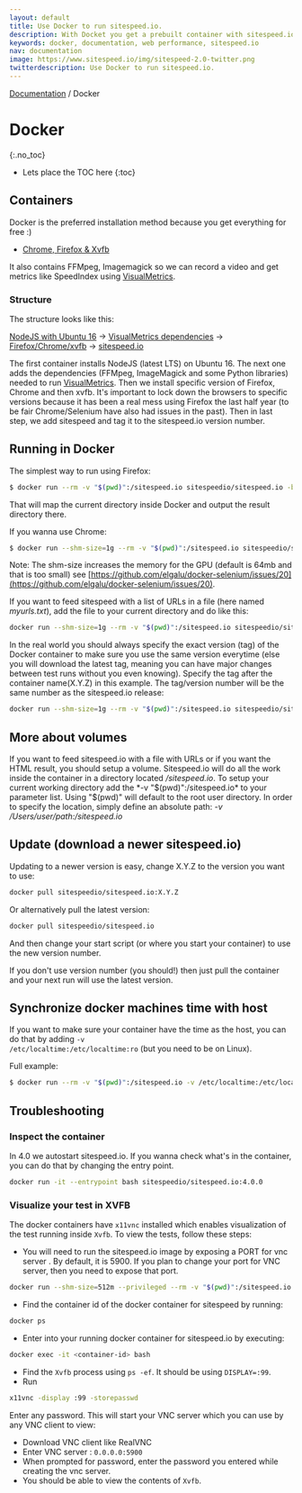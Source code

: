 ```yaml
---
layout: default
title: Use Docker to run sitespeed.io.
description: With Docket you get a prebuilt container with sitespeed.io, Firefox, Chrome and XVFB.
keywords: docker, documentation, web performance, sitespeed.io
nav: documentation
image: https://www.sitespeed.io/img/sitespeed-2.0-twitter.png
twitterdescription: Use Docker to run sitespeed.io.
---
```

[Documentation]({{site.baseurl}}/documentation/sitespeed.io/) / Docker

# Docker
{:.no_toc}

* Lets place the TOC here
{:toc}

## Containers
Docker is the preferred installation method because you get everything for free :)

 * [Chrome, Firefox & Xvfb](https://hub.docker.com/r/sitespeedio/sitespeed.io/)

It also contains FFMpeg, Imagemagick so we can record a video and get metrics like SpeedIndex using [VisualMetrics](https://github.com/WPO-Foundation/visualmetrics).

### Structure
The structure looks like this:

[NodeJS with Ubuntu 16](https://github.com/sitespeedio/docker-node) -> [VisualMetrics dependencies](https://github.com/sitespeedio/docker-visualmetrics-deps) ->
[Firefox/Chrome/xvfb](https://github.com/sitespeedio/docker-browsers) -> [sitespeed.io](https://github.com/sitespeedio/sitespeed.io/blob/master/Dockerfile)

The first container installs NodeJS (latest LTS) on Ubuntu 16. The next one adds the dependencies (FFMpeg, ImageMagick and some Python libraries) needed to run [VisualMetrics](https://github.com/WPO-Foundation/visualmetrics). Then we install specific version of Firefox, Chrome and then xvfb. It's important to lock down the browsers to specific versions because it has been a real mess using Firefox the last half year (to be fair Chrome/Selenium have also had issues in the past). Then in last step, we add sitespeed and tag it to the sitespeed.io version number.

## Running in Docker
The simplest way to run using Firefox:

~~~ bash
$ docker run --rm -v "$(pwd)":/sitespeed.io sitespeedio/sitespeed.io -b firefox https://www.sitespeed.io/
~~~

That will map the current directory inside Docker and output the result directory there.

If you wanna use Chrome:

~~~ bash
$ docker run --shm-size=1g --rm -v "$(pwd)":/sitespeed.io sitespeedio/sitespeed.io -b chrome https://www.sitespeed.io/
~~~

Note: The shm-size increases the memory for the GPU (default is 64mb and that is too small) see [https://github.com/elgalu/docker-selenium/issues/20](https://github.com/elgalu/docker-selenium/issues/20).


If you want to feed sitespeed with a list of URLs in a file (here named *myurls.txt*), add the file to your current directory and do like this:

~~~ bash
docker run --shm-size=1g --rm -v "$(pwd)":/sitespeed.io sitespeedio/sitespeed.io myurls.txt -b chrome
~~~

In the real world you should always specify the exact version (tag) of the Docker container to make sure you use the same version everytime (else you will download the latest tag, meaning you can have major changes between test runs without you even knowing). Specify the tag after the container name(X.Y.Z) in this example. The tag/version number will be the same number as the sitespeed.io release:

~~~ bash
docker run --shm-size=1g --rm -v "$(pwd)":/sitespeed.io sitespeedio/sitespeed.io:X.Y.Z https://www.sitespeed.io/ -b chrome
~~~


## More about volumes

If you want to feed sitespeed.io with a file with URLs or if you want the HTML result, you should setup a volume. Sitespeed.io will do all the work inside the container in a directory located */sitespeed.io*. To setup your current working directory add the *-v "$(pwd)":/sitespeed.io* to your parameter list. Using "$(pwd)" will default to the root user directory. In order to specify the location, simply define an absolute path: *-v /Users/user/path:/sitespeed.io*


## Update (download a newer sitespeed.io)
Updating to a newer version is easy, change X.Y.Z to the version you want to use:

~~~ bash
docker pull sitespeedio/sitespeed.io:X.Y.Z
~~~

Or alternatively pull the latest version:

~~~ bash
docker pull sitespeedio/sitespeed.io
~~~

And then change your start script (or where you start your container) to use the new version number.

If you don't use version number (you should!) then just pull the container and your next run will use the latest version.

## Synchronize docker machines time with host

If you want to make sure your container have the time as the host, you can do that by adding <code>-v /etc/localtime:/etc/localtime:ro</code> (but you need to be on Linux).

Full example:

~~~ bash
$ docker run --rm -v "$(pwd)":/sitespeed.io -v /etc/localtime:/etc/localtime:ro sitespeedio/sitespeed.io -b firefox https://www.sitespeed.io/
~~~

## Troubleshooting

### Inspect the container
In 4.0 we autostart sitespeed.io. If you wanna check what's in the container, you can do that by changing the entry point.

~~~ bash
docker run -it --entrypoint bash sitespeedio/sitespeed.io:4.0.0
~~~

### Visualize your test in XVFB
The docker containers have `x11vnc` installed which enables visualization of the test running inside `Xvfb`. To view the tests, follow these steps:

- You will need to run the sitespeed.io image by exposing a PORT for vnc server . By default, it is 5900. If you plan to change your port for VNC server, then you need to expose that port.

~~~bash
docker run --shm-size=512m --privileged --rm -v "$(pwd)":/sitespeed.io -p 5900:5900 sitespeedio/sitespeed.io https://www.sitespeed.io/ -b chrome
~~~

- Find the container id of the docker container for sitespeed by running:

~~~bash
docker ps
~~~

- Enter into your running docker container for sitespeed.io by executing:

~~~bash
docker exec -it <container-id> bash
~~~

- Find the `Xvfb` process using `ps -ef`. It should be using `DISPLAY=:99`.
- Run

~~~bash
x11vnc -display :99 -storepasswd
~~~

Enter any password. This will start your VNC server which you can use by any VNC client to view:

- Download VNC client like RealVNC
- Enter VNC server : `0.0.0.0:5900`
- When prompted for password, enter the password you entered while creating the vnc server.
- You should be able to view the contents of `Xvfb`.
